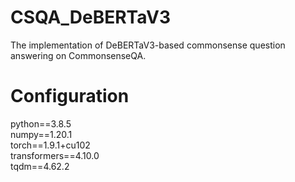 # CSQA_DeBERTaV3
The implementation of DeBERTaV3-based commonsense question answering on CommonsenseQA.

# Configuration
python==3.8.5\
numpy==1.20.1\
torch==1.9.1+cu102\
transformers==4.10.0\
tqdm==4.62.2
